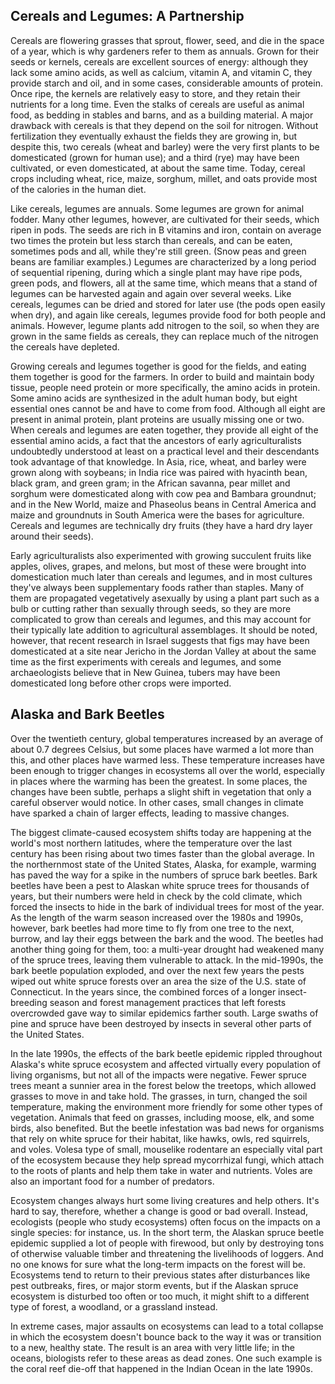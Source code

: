 ## Cereals and Legumes: A Partnership

Cereals are flowering grasses that sprout, flower, seed, and die in the space of a year, which is why gardeners refer to them as annuals. Grown for their seeds or kernels, cereals are excellent sources of energy: although they lack some amino acids, as well as calcium, vitamin A, and vitamin C, they provide starch and oil, and in some cases, considerable amounts of protein. Once ripe, the kernels are relatively easy to store, and they retain their nutrients for a long time. Even the stalks of cereals are useful as animal food, as bedding in stables and barns, and as a building material. A major drawback with cereals is that they depend on the soil for nitrogen. Without fertilization they eventually exhaust the fields they are growing in, but despite this, two cereals (wheat and barley) were the very first plants to be domesticated (grown for human use); and a third (rye) may have been cultivated, or even domesticated, at about the same time. Today, cereal crops including wheat, rice, maize, sorghum, millet, and oats provide most of the calories in the human diet.

Like cereals, legumes are annuals. Some legumes are grown for animal fodder. Many other legumes, however, are cultivated for their seeds, which ripen in pods. The seeds are rich in B vitamins and iron, contain on average two times the protein but less starch than cereals, and can be eaten, sometimes pods and all, while they're still green. (Snow peas and green beans are familiar examples.) Legumes are characterized by a long period of sequential ripening, during which a single plant may have ripe pods, green pods, and flowers, all at the same time, which means that a stand of legumes can be harvested again and again over several weeks. Like cereals, legumes can be dried and stored for later use (the pods open easily when dry), and again like cereals, legumes provide food for both people and animals. However, legume plants add nitrogen to the soil, so when they are grown in the same fields as cereals, they can replace much of the nitrogen the cereals have depleted.

Growing cereals and legumes together is good for the fields, and eating them together is good for the farmers. In order to build and maintain body tissue, people need protein or more specifically, the amino acids in protein. Some amino acids are synthesized in the adult human body, but eight essential ones cannot be and have to come from food. Although all eight are present in animal protein, plant proteins are usually missing one or two. When cereals and legumes are eaten together, they provide all eight of the essential amino acids, a fact that the ancestors of early agriculturalists undoubtedly understood at least on a practical level and their descendants took advantage of that knowledge. In Asia, rice, wheat, and barley were grown along with soybeans; in India rice was paired with hyacinth bean, black gram, and green gram; in the African savanna, pear millet and sorghum were domesticated along with cow pea and Bambara groundnut; and in the New World, maize and Phaseolus beans in Central America and maize and groundnuts in South America were the bases for agriculture. Cereals and legumes are technically dry fruits (they have a hard dry layer around their seeds).

Early agriculturalists also experimented with growing succulent fruits like apples, olives, grapes, and melons, but most of these were brought into domestication much later than cereals and legumes, and in most cultures they've always been supplementary foods rather than staples. Many of them are propagated vegetatively asexually by using a plant part such as a bulb or cutting rather than sexually through seeds, so they are more complicated to grow than cereals and legumes, and this may account for their typically late addition to agricultural assemblages. It should be noted, however, that recent research in Israel suggests that figs may have been domesticated at a site near Jericho in the Jordan Valley at about the same time as the first experiments with cereals and legumes, and some archaeologists believe that in New Guinea, tubers may have been domesticated long before other crops were imported.

## Alaska and Bark Beetles

Over the twentieth century, global temperatures increased by an average of about 0.7 degrees Celsius, but some places have warmed a lot more than this, and other places have warmed less. These temperature increases have been enough to trigger changes in ecosystems all over the world, especially in places where the warming has been the greatest. In some places, the changes have been subtle, perhaps a slight shift in vegetation that only a careful observer would notice. In other cases, small changes in climate have sparked a chain of larger effects, leading to massive changes.

The biggest climate-caused ecosystem shifts today are happening at the world's most northern latitudes, where the temperature over the last century has been rising about two times faster than the global average. In the northernmost state of the United States, Alaska, for example, warming has paved the way for a spike in the numbers of spruce bark beetles. Bark beetles have been a pest to Alaskan white spruce trees for thousands of years, but their numbers were held in check by the cold climate, which forced the insects to hide in the bark of individual trees for most of the year. As the length of the warm season increased over the 1980s and 1990s, however, bark beetles had more time to fly from one tree to the next, burrow, and lay their eggs between the bark and the wood. The beetles had another thing going for them, too: a multi-year drought had weakened many of the spruce trees, leaving them vulnerable to attack. In the mid-1990s, the bark beetle population exploded, and over the next few years the pests wiped out white spruce forests over an area the size of the U.S. state of Connecticut. In the years since, the combined forces of a longer insect-breeding season and forest management practices that left forests overcrowded gave way to similar epidemics farther south. Large swaths of pine and spruce have been destroyed by insects in several other parts of the United States.

In the late 1990s, the effects of the bark beetle epidemic rippled throughout Alaska's white spruce ecosystem and affected virtually every population of living organisms, but not all of the impacts were negative. Fewer spruce trees meant a sunnier area in the forest below the treetops, which allowed grasses to move in and take hold. The grasses, in turn, changed the soil temperature, making the environment more friendly for some other types of vegetation. Animals that feed on grasses, including moose, elk, and some birds, also benefited. But the beetle infestation was bad news for organisms that rely on white spruce for their habitat, like hawks, owls, red squirrels, and voles. Volesa type of small, mouselike rodentare an especially vital part of the ecosystem because they help spread mycorrhizal fungi, which attach to the roots of plants and help them take in water and nutrients. Voles are also an important food for a number of predators.

Ecosystem changes always hurt some living creatures and help others. It's hard to say, therefore, whether a change is good or bad overall. Instead, ecologists (people who study ecosystems) often focus on the impacts on a single species: for instance, us. In the short term, the Alaskan spruce beetle epidemic supplied a lot of people with firewood, but only by destroying tons of otherwise valuable timber and threatening the livelihoods of loggers. And no one knows for sure what the long-term impacts on the forest will be. Ecosystems tend to return to their previous states after disturbances like pest outbreaks, fires, or major storm events, but if the Alaskan spruce ecosystem is disturbed too often or too much, it might shift to a different type of forest, a woodland, or a grassland instead.

In extreme cases, major assaults on ecosystems can lead to a total collapse in which the ecosystem doesn't bounce back to the way it was or transition to a new, healthy state. The result is an area with very little life; in the oceans, biologists refer to these areas as dead zones. One such example is the coral reef die-off that happened in the Indian Ocean in the late 1990s.
